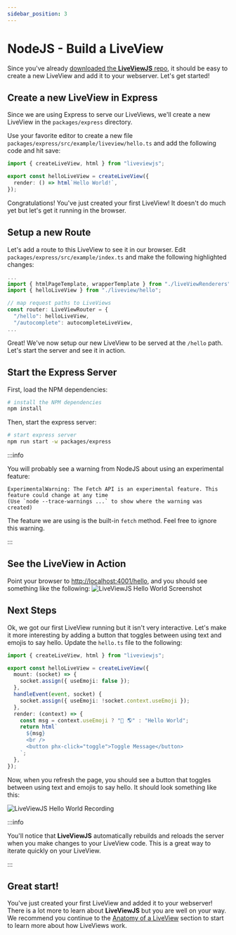 ```yaml
---
sidebar_position: 3
---
```


# NodeJS - Build a LiveView

Since you've already [downloaded the **LiveViewJS** repo](get-liveviewjs-repo), it should be easy to create a new
LiveView and add it to your webserver. Let's get started!

## Create a new LiveView in Express

Since we are using Express to serve our LiveViews, we'll create a new LiveView in the `packages/express` directory.

Use your favorite editor to create a new file `packages/express/src/example/liveview/hello.ts` and add the following
code and hit save:

```ts
import { createLiveView, html } from "liveviewjs";

export const helloLiveView = createLiveView({
  render: () => html`Hello World!`,
});
```

Congratulations! You've just created your first LiveView! It doesn't do much yet but let's get it running in the
browser.

## Setup a new Route

Let's add a route to this LiveView to see it in our browser. Edit `packages/express/src/example/index.ts` and make the
following highlighted changes:

```ts title="packages/express/src/example/index.ts" {3,7}
...
import { htmlPageTemplate, wrapperTemplate } from "./liveViewRenderers";
import { helloLiveView } from "./liveview/hello";

// map request paths to LiveViews
const router: LiveViewRouter = {
  "/hello": helloLiveView,
  "/autocomplete": autocompleteLiveView,
...
```

Great! We've now setup our new LiveView to be served at the `/hello` path. Let's start the server and see it in action.

## Start the Express Server

First, load the NPM dependencies:

```bash
# install the NPM dependencies
npm install
```

Then, start the express server:

```bash
# start express server
npm run start -w packages/express
```

:::info

You will probably see a warning from NodeJS about using an experimental feature:

```
ExperimentalWarning: The Fetch API is an experimental feature. This feature could change at any time
(Use `node --trace-warnings ...` to show where the warning was created)
```

The feature we are using is the built-in `fetch` method. Feel free to ignore this warning.

:::

## See the LiveView in Action

Point your browser to [http://localhost:4001/hello](http://localhost:4001/hello), and you should see something like the
following: ![LiveViewJS Hello World Screenshot](/img/screenshots/liveviewjs_hello_liveview.png)

## Next Steps

Ok, we got our first LiveView running but it isn't very interactive. Let's make it more interesting by adding a button
that toggles between using text and emojis to say hello. Update the `hello.ts` file to the following:

```ts title="packages/express/src/example/liveview/hello.ts"
import { createLiveView, html } from "liveviewjs";

export const helloLiveView = createLiveView({
  mount: (socket) => {
    socket.assign({ useEmoji: false });
  },
  handleEvent(event, socket) {
    socket.assign({ useEmoji: !socket.context.useEmoji });
  },
  render: (context) => {
    const msg = context.useEmoji ? "👋 🌎" : "Hello World";
    return html`
      ${msg}
      <br />
      <button phx-click="toggle">Toggle Message</button>
    `;
  },
});
```

Now, when you refresh the page, you should see a button that toggles between using text and emojis to say hello. It
should look something like this:

![LiveViewJS Hello World Recording](/img/screenshots/liveviewjs_hello_toggle_liveview_rec.gif)

:::info

You'll notice that **LiveViewJS** automatically rebuilds and reloads the server when you make changes to your
LiveView code. This is a great way to iterate quickly on your LiveView.

:::

## Great start!

You've just created your first LiveView and added it to your webserver! There is a lot more to learn about
**LiveViewJS** but you are well on your way. We recommend you continue to the
[Anatomy of a LiveView](/docs/category/anatomy-of-a-liveview) section to start to learn more about how LiveViews work.
